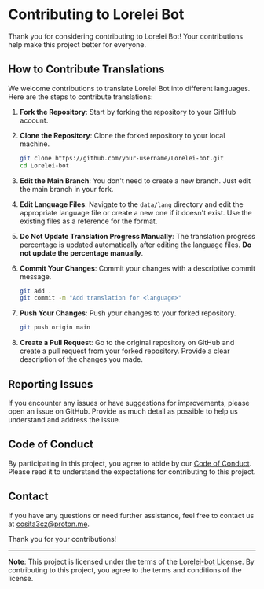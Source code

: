# Contributing to Lorelei Bot

Thank you for considering contributing to Lorelei Bot! Your contributions help make this project better for everyone.

## How to Contribute Translations

We welcome contributions to translate Lorelei Bot into different languages. Here are the steps to contribute translations:

1. **Fork the Repository**: Start by forking the repository to your GitHub account.

2. **Clone the Repository**: Clone the forked repository to your local machine.
    ```sh
    git clone https://github.com/your-username/Lorelei-bot.git
    cd Lorelei-bot
    ```

3. **Edit the Main Branch**: You don't need to create a new branch. Just edit the main branch in your fork.

4. **Edit Language Files**: Navigate to the `data/lang` directory and edit the appropriate language file or create a new one if it doesn't exist. Use the existing files as a reference for the format.

5. **Do Not Update Translation Progress Manually**: The translation progress percentage is updated automatically after editing the language files. **Do not update the percentage manually**.

6. **Commit Your Changes**: Commit your changes with a descriptive commit message.
    ```sh
    git add .
    git commit -m "Add translation for <language>"
    ```

7. **Push Your Changes**: Push your changes to your forked repository.
    ```sh
    git push origin main
    ```

8. **Create a Pull Request**: Go to the original repository on GitHub and create a pull request from your forked repository. Provide a clear description of the changes you made.

## Reporting Issues

If you encounter any issues or have suggestions for improvements, please open an issue on GitHub. Provide as much detail as possible to help us understand and address the issue.

## Code of Conduct

By participating in this project, you agree to abide by our [Code of Conduct](CODE_OF_CONDUCT.md). Please read it to understand the expectations for contributing to this project.

## Contact

If you have any questions or need further assistance, feel free to contact us at [cosita3cz@proton.me](mailto:cosita3cz@proton.me).

Thank you for your contributions!

---

**Note**: This project is licensed under the terms of the [Lorelei-bot License](LICENSE.md). By contributing to this project, you agree to the terms and conditions of the license.
